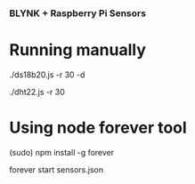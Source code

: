 ### BLYNK + Raspberry Pi Sensors

# Running manually
  ./ds18b20.js -r 30 -d
  
  ./dht22.js -r 30 

# Using node forever tool
  (sudo) npm install -g forever

  forever start sensors.json

